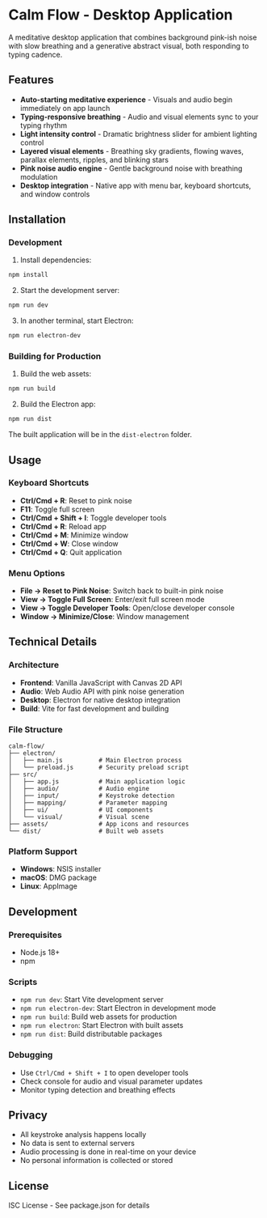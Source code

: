 # Calm Flow - Desktop Application

A meditative desktop application that combines background pink-ish noise with slow breathing and a generative abstract visual, both responding to typing cadence.

## Features

- **Auto-starting meditative experience** - Visuals and audio begin immediately on app launch
- **Typing-responsive breathing** - Audio and visual elements sync to your typing rhythm
- **Light intensity control** - Dramatic brightness slider for ambient lighting control
- **Layered visual elements** - Breathing sky gradients, flowing waves, parallax elements, ripples, and blinking stars
- **Pink noise audio engine** - Gentle background noise with breathing modulation
- **Desktop integration** - Native app with menu bar, keyboard shortcuts, and window controls

## Installation

### Development

1. Install dependencies:
```bash
npm install
```

2. Start the development server:
```bash
npm run dev
```

3. In another terminal, start Electron:
```bash
npm run electron-dev
```

### Building for Production

1. Build the web assets:
```bash
npm run build
```

2. Build the Electron app:
```bash
npm run dist
```

The built application will be in the `dist-electron` folder.

## Usage

### Keyboard Shortcuts

- **Ctrl/Cmd + R**: Reset to pink noise
- **F11**: Toggle full screen
- **Ctrl/Cmd + Shift + I**: Toggle developer tools
- **Ctrl/Cmd + R**: Reload app
- **Ctrl/Cmd + M**: Minimize window
- **Ctrl/Cmd + W**: Close window
- **Ctrl/Cmd + Q**: Quit application

### Menu Options

- **File → Reset to Pink Noise**: Switch back to built-in pink noise
- **View → Toggle Full Screen**: Enter/exit full screen mode
- **View → Toggle Developer Tools**: Open/close developer console
- **Window → Minimize/Close**: Window management

## Technical Details

### Architecture
- **Frontend**: Vanilla JavaScript with Canvas 2D API
- **Audio**: Web Audio API with pink noise generation
- **Desktop**: Electron for native desktop integration
- **Build**: Vite for fast development and building

### File Structure
```
calm-flow/
├── electron/
│   ├── main.js          # Main Electron process
│   └── preload.js       # Security preload script
├── src/
│   ├── app.js           # Main application logic
│   ├── audio/           # Audio engine
│   ├── input/           # Keystroke detection
│   ├── mapping/         # Parameter mapping
│   ├── ui/              # UI components
│   └── visual/          # Visual scene
├── assets/              # App icons and resources
└── dist/                # Built web assets
```

### Platform Support
- **Windows**: NSIS installer
- **macOS**: DMG package
- **Linux**: AppImage

## Development

### Prerequisites
- Node.js 18+
- npm

### Scripts
- `npm run dev`: Start Vite development server
- `npm run electron-dev`: Start Electron in development mode
- `npm run build`: Build web assets for production
- `npm run electron`: Start Electron with built assets
- `npm run dist`: Build distributable packages

### Debugging
- Use `Ctrl/Cmd + Shift + I` to open developer tools
- Check console for audio and visual parameter updates
- Monitor typing detection and breathing effects

## Privacy

- All keystroke analysis happens locally
- No data is sent to external servers
- Audio processing is done in real-time on your device
- No personal information is collected or stored

## License

ISC License - See package.json for details
